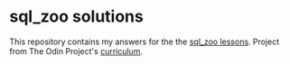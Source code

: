 # sql_zoo solutions
This repository contains my answers for the the [sql_zoo lessons](https://sqlzoo.net/).
Project from The Odin Project's [curriculum](https://www.theodinproject.com/courses/databases/lessons/sql).
